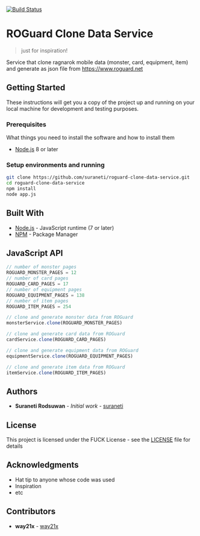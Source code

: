 [![Build Status](https://travis-ci.com/suraneti/roguard-clone-data-service.svg?branch=master)](https://travis-ci.com/suraneti/roguard-clone-data-service)

# ROGuard Clone Data Service 

> just for inspiration!

Service that clone ragnarok mobile data (monster, card, equipment, item) and generate as json file from https://www.roguard.net

## Getting Started

These instructions will get you a copy of the project up and running on your local machine for development and testing purposes.

### Prerequisites

What things you need to install the software and how to install them

* [Node.js](https://nodejs.org/en/) 8 or later

### Setup environments and running

```sh
git clone https://github.com/suraneti/roguard-clone-data-service.git
cd roguard-clone-data-service
npm install
node app.js
```

## Built With

* [Node.js](https://nodejs.org/en/) - JavaScript runtime (7 or later)
* [NPM](https://www.npmjs.com/) - Package Manager

## JavaScript API

```js
// number of monster pages
ROGUARD_MONSTER_PAGES = 12
// number of card pages
ROGUARD_CARD_PAGES = 17
// number of equipment pages
ROGUARD_EQUIPMENT_PAGES = 138
// number of item pages
ROGUARD_ITEM_PAGES = 254

// clone and generate monster data from ROGuard
monsterService.clone(ROGUARD_MONSTER_PAGES)

// clone and generate card data from ROGuard
cardService.clone(ROGUARD_CARD_PAGES)

// clone and generate equipment data from ROGuard
equipmentService.clone(ROGUARD_EQUIPMENT_PAGES)

// clone and generate item data from ROGuard
itemService.clone(ROGUARD_ITEM_PAGES)
```

## Authors

* **Suraneti Rodsuwan** - *Initial work* - [suraneti](https://github.com/suraneti)

## License

This project is licensed under the FUCK License - see the [LICENSE](LICENSE.fuck) file for details

## Acknowledgments

* Hat tip to anyone whose code was used
* Inspiration
* etc

## Contributors

- **way21x** - [way21x](https://github.com/way21x)
